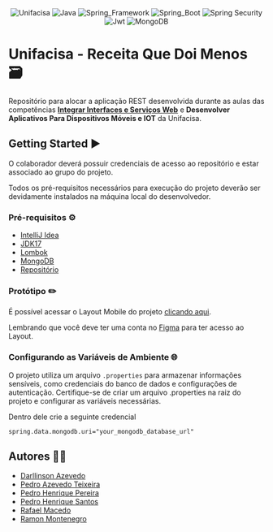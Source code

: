 <div align="center">
  <img alt="Unifacisa" src="https://img.shields.io/badge/Unifacisa-00599C?style=for-the-badge&logo=java&logoColor=white">
  <img alt="Java" src="https://img.shields.io/badge/Java-B1361E?style=for-the-badge&logo=coffeescript&logoColor=white">
  <img alt="Spring_Framework" src="https://img.shields.io/badge/Spring_Framework-6DB33F?style=for-the-badge&logo=spring&logoColor=white">
  <img alt="Spring_Boot" src="https://img.shields.io/badge/Spring_Boot-6DB33F?style=for-the-badge&logo=springboot&logoColor=white">
  <img alt="Spring Security" src="https://img.shields.io/badge/Spring_Security-6DB33F?style=for-the-badge&logo=springsecurity&logoColor=white">
  <img alt="Jwt" src="https://img.shields.io/badge/JSON Web Tokens-000000?style=for-the-badge&logo=jsonwebtokens&logoColor=white">
  <img alt="MongoDB" src="https://img.shields.io/badge/MongoDB-4EA94B?style=for-the-badge&logo=mongodb&logoColor=white">
</div>

# Unifacisa - Receita Que Doi Menos 🗃️

Repositório para alocar a aplicação REST desenvolvida durante as aulas das competências <strong>[Integrar Interfaces e Serviços Web](https://github.com/pedrohpdo/integrar-interfaces-servicos-web-unifacisa)</strong> e <strong>Desenvolver Aplicativos Para Dispositivos Móveis e IOT</strong> da Unifacisa.

## Getting Started ▶️

O colaborador deverá possuir credenciais de acesso ao repositório e estar associado ao grupo do projeto.

Todos os pré-requisitos necessários para execução do projeto deverão ser devidamente instalados na máquina local do desenvolvedor.

### Pré-requisitos ⚙️

- [IntelliJ Idea](https://www.jetbrains.com/idea/)
- [JDK17](https://www.oracle.com/java/technologies/downloads/)
- [Lombok](https://projectlombok.org/)
- [MongoDB](https://www.mongodb.com/pt-br)
- [Repositório](https://github.com/pedrohpdo/receita-que-doi-menos-server)

### Protótipo ✏️

É possível acessar o Layout Mobile do projeto [clicando aqui](https://www.figma.com/file/N6568lZYNEG94JrZwgQpKL/receita-que-doi-menos?type=design&node-id=0%3A1&mode=design&t=mV2Y7Pqrp9xx7F7B-1).

Lembrando que você deve ter uma conta no [Figma](https://www.figma.com/) para ter acesso ao Layout.

### Configurando as Variáveis de Ambiente 🌐

O projeto utiliza um arquivo `.properties` para armazenar informações sensíveis, como credenciais do banco de dados e configurações de autenticação. Certifique-se de criar um arquivo .properties na raiz do projeto e configurar as variáveis necessárias.

Dentro dele crie a seguinte credencial

`spring.data.mongodb.uri="your_mongodb_database_url"`

## Autores 🧑‍💻

- [Darllinson Azevedo](https://github.com/darllinsonazvd)
- [Pedro Azevedo Teixeira](https://github.com/pedro-azevedo3)
- [Pedro Henrique Pereira](https://github.com/pedrohpdo)
- [Pedro Henrique Santos](https://github.com/pedrohsantosg)
- [Rafael Macedo](https://github.com/rafaelmacedos)
- [Ramon Montenegro](https://github.com/ramonmontenegropng)

